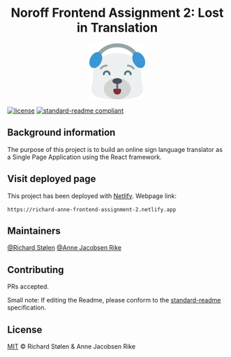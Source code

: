 <div align="center">
    <h1>Noroff Frontend Assignment 2: Lost in Translation</h1>
     <img src="src/assets/bear_small.png" width="128" alt="BEAR">
</div>

[![license](https://img.shields.io/badge/License-MIT-green.svg)](LICENSE)
[![standard-readme compliant](https://img.shields.io/badge/readme%20style-standard-brightgreen.svg?style=flat-square)](https://github.com/RichardLitt/standard-readme)

## Background information
The purpose of this project is to build an online sign language translator as a Single Page Application using the React framework.

## Visit deployed page

This project has been deployed with [Netlify](https://www.netlify.com/). Webpage link:

    https://richard-anne-frontend-assignment-2.netlify.app

## Maintainers

[@Richard Stølen](https://gitlab.com/richardstolen)
[@Anne Jacobsen Rike](https://gitlab.com/AnneRike) 

## Contributing

PRs accepted.

Small note: If editing the Readme, please conform to the [standard-readme](https://github.com/RichardLitt/standard-readme) specification.

## License

[MIT](../LICENSE) © Richard Stølen & Anne Jacobsen Rike
